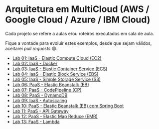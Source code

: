 # Arquitetura em MultiCloud (AWS / Google Cloud / Azure / IBM Cloud)

Cada projeto se refere a aulas e/ou roteiros executados em sala de aula.

Fique a vontade para evoluir estes exemplos, desde que sejam válidos, aceitarei *pull requests* 😄.

 - [Lab 01: IaaS - Elastic Compute Cloud (EC2)](https://github.com/josecastillolema/fiap/blob/master/shift/multicloud/lab01-iaas-ec2.md)
 - [Lab 02: IaaS - Docker](https://github.com/josecastillolema/fiap/blob/master/shift/multicloud/lab02-iaas-docker.md)
 - [Lab 03: IaaS - Elastic Container Service (ECS)](https://github.com/josecastillolema/fiap/blob/master/shift/multicloud/lab03-iaas-ecs.md)
 - [Lab 04: IaaS - Elastic Block Service (EBS)](https://github.com/josecastillolema/fiap/blob/master/shift/multicloud/lab04-iaas-ebs.md)
 - [Lab 05: IaaS - Simple Storage Service (S3)](https://github.com/josecastillolema/fiap/blob/master/shift/multicloud/lab05-iaas-s3.md)
 - [Lab 06: PaaS - Elastic Beanstalk (EB)](https://github.com/josecastillolema/fiap/blob/master/shift/multicloud/lab06-paas-eb.md)
 - [Lab 07: PaaS - CodePipeline (CP)](https://github.com/josecastillolema/fiap/blob/master/shift/multicloud/lab07-paas-cp.md)
 - [Lab 08: PaaS - DynamoDB](https://github.com/josecastillolema/fiap/blob/master/shift/multicloud/lab08-paas-dynamo.md)
 - [Lab 09: IaaS - Autoscaling](https://github.com/josecastillolema/fiap/blob/master/shift/multicloud/lab09-iaas-autoscaling.md)
 - [Lab 10: PaaS - Elastic Beanstalk (EB) com Spring Boot](https://github.com/josecastillolema/fiap/blob/master/shift/multicloud/lab10-paas-eb-springboot.md)
 - [Lab 11: PaaS - API Gateway](https://github.com/josecastillolema/fiap/blob/master/shift/multicloud/lab11-paas-api-gateway.md)
 - [Lab 12: PaaS - Elastic Map Reduce (EMR)](https://github.com/josecastillolema/fiap/blob/master/shift/multicloud/lab12-paas-emr.md)
 - [Lab 13: FaaS - Lambda](https://github.com/josecastillolema/fiap/blob/master/shift/multicloud/lab13-faas-lambda.md)



